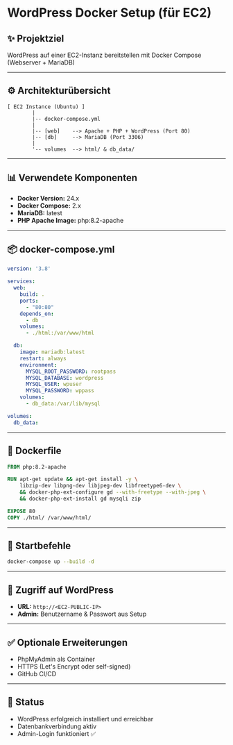 # WordPress Docker Setup (für EC2)

## ✨ Projektziel

WordPress auf einer EC2-Instanz bereitstellen mit Docker Compose (Webserver + MariaDB)

---

## ⚙ Architekturübersicht

```
[ EC2 Instance (Ubuntu) ]
        |
        |-- docker-compose.yml
        |
        |-- [web]    --> Apache + PHP + WordPress (Port 80)
        |-- [db]     --> MariaDB (Port 3306)
        |
        '-- volumes  --> html/ & db_data/
```

---

## 📊 Verwendete Komponenten

* **Docker Version:** 24.x
* **Docker Compose:** 2.x
* **MariaDB:** latest
* **PHP Apache Image:** php:8.2-apache

---

## 📦 docker-compose.yml

```yaml
version: '3.8'

services:
  web:
    build: .
    ports:
      - "80:80"
    depends_on:
      - db
    volumes:
      - ./html:/var/www/html

  db:
    image: mariadb:latest
    restart: always
    environment:
      MYSQL_ROOT_PASSWORD: rootpass
      MYSQL_DATABASE: wordpress
      MYSQL_USER: wpuser
      MYSQL_PASSWORD: wppass
    volumes:
      - db_data:/var/lib/mysql

volumes:
  db_data:
```

---

## 🔧 Dockerfile

```Dockerfile
FROM php:8.2-apache

RUN apt-get update && apt-get install -y \
    libzip-dev libpng-dev libjpeg-dev libfreetype6-dev \
    && docker-php-ext-configure gd --with-freetype --with-jpeg \
    && docker-php-ext-install gd mysqli zip

EXPOSE 80
COPY ./html/ /var/www/html/
```

---

## 🚀 Startbefehle

```bash
docker-compose up --build -d
```

---

## 📲 Zugriff auf WordPress

* **URL:** `http://<EC2-PUBLIC-IP>`
* **Admin:** Benutzername & Passwort aus Setup

---

## ✅ Optionale Erweiterungen

* PhpMyAdmin als Container
* HTTPS (Let's Encrypt oder self-signed)
* GitHub CI/CD

---

## 📑 Status

* WordPress erfolgreich installiert und erreichbar
* Datenbankverbindung aktiv
* Admin-Login funktioniert ✅
